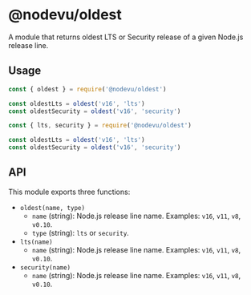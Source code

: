# @nodevu/oldest

A module that returns oldest LTS or Security release of a given Node.js release line.

## Usage

```js
const { oldest } = require('@nodevu/oldest')

const oldestLts = oldest('v16', 'lts')
const oldestSecurity = oldest('v16', 'security')
```

```js
const { lts, security } = require('@nodevu/oldest')

const oldestLts = oldest('v16', 'lts')
const oldestSecurity = oldest('v16', 'security')
```

## API

This module exports three functions:

- `oldest(name, type)`
  - `name` (string): Node.js release line name. Examples: `v16`, `v11`, `v8`, `v0.10`.
  - `type` (string): `lts` or `security`.
- `lts(name)`
  - `name` (string): Node.js release line name. Examples: `v16`, `v11`, `v8`, `v0.10`.
- `security(name)`
  - `name` (string): Node.js release line name. Examples: `v16`, `v11`, `v8`, `v0.10`.